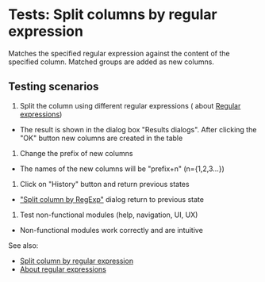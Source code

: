 <!-- TITLE: Tests: Split columns by RegExp -->
<!-- SUBTITLE: -->

# Tests: Split columns by regular expression

Matches the specified regular expression against the content of the specified column. Matched groups are added as new
columns.

## Testing scenarios

1. Split the column using different regular expressions (
   about [Regular expressions](http://www.regular-expressions.info))

* The result is shown in the dialog box "Results dialogs". After clicking the "OK" button new columns are created in the
  table

1. Change the prefix of new columns

* The names of the new columns will be "prefix+n" (n={1,2,3…})

1. Click on "History" button and return previous states

* ["Split column by RegExp"](extract-regexp.md) dialog return to previous state

1. Test non-functional modules (help, navigation, UI, UX)

* Non-functional modules work correctly and are intuitive

See also:

* [Split column by regular expression](extract-regexp.md)
* [About regular expressions](http://www.regular-expressions.info)
